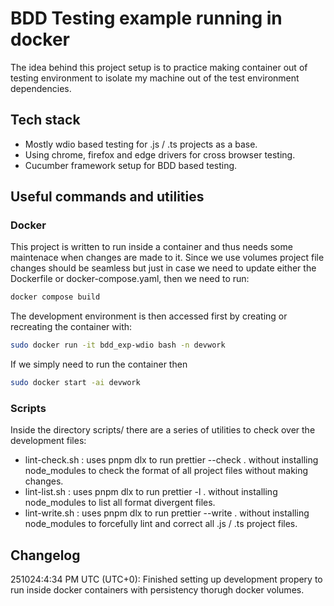 # BDD Testing example running in docker

The idea behind this project setup is to practice making container out of testing environment to isolate my machine
out of the test environment dependencies.

## Tech stack

- Mostly wdio based testing for .js / .ts projects as a base.
- Using chrome, firefox and edge drivers for cross browser testing.
- Cucumber framework setup for BDD based testing.

## Useful commands and utilities

### Docker

This project is written to run inside a container and thus needs some maintenace when changes are made to it.
Since we use volumes project file changes should be seamless but just in case we need to update either the Dockerfile or
docker-compose.yaml, then we need to run:

```bash
docker compose build
```

The development environment is then accessed first by creating or recreating the container with:

```bash
sudo docker run -it bdd_exp-wdio bash -n devwork
```

If we simply need to run the container then

```bash
sudo docker start -ai devwork
```

### Scripts

Inside the directory scripts/ there are a series of utilities to check over the development files:

- lint-check.sh : uses pnpm dlx to run prettier --check . without installing node_modules to check the format of all
  project files without making changes.
- lint-list.sh : uses pnpm dlx to run prettier -l . without installing node_modules to list all format divergent
  files.
- lint-write.sh : uses pnpm dlx to run prettier --write . without installing node_modules to forcefully lint
  and correct all .js / .ts project files.

## Changelog

251024:4:34 PM UTC (UTC+0): Finished setting up development propery to run inside docker containers with
persistency thorugh docker volumes.

